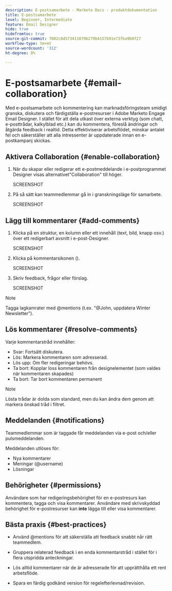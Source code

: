 ```yaml
---
description: E-postsamarbete - Marketo Docs - produktdokumentation
title: E-postsamarbete
level: Beginner, Intermediate
feature: Email Designer
hide: true
hidefromtoc: true
source-git-commit: 7082c8d573411070b279b4157b91e73fba9b0f27
workflow-type: tm+mt
source-wordcount: '312'
ht-degree: 0%

---
```


# E-postsamarbete {#email-collaboration}

Med e-postsamarbete och kommentering kan marknadsföringsteam smidigt granska, diskutera och färdigställa e-postresurser i Adobe Marketo Engage Email Designer. I stället för att dela utkast över externa verktyg (som chatt, e-posttrådar, kalkylblad etc.) kan du kommentera, föreslå ändringar och åtgärda feedback i realtid. Detta effektiviserar arbetsflödet, minskar antalet fel och säkerställer att alla intressenter är uppdaterade innan en e-postkampanj skickas.


## Aktivera Collaboration {#enable-collaboration}

1. När du skapar eller redigerar ett e-postmeddelande i e-postprogrammet Designer visas alternativet&quot;Collaboration&quot; till höger.

   SCREENSHOT

1. På så sätt kan teammedlemmar gå in i granskningsläge för samarbete.

   SCREENSHOT

## Lägg till kommentarer {#add-comments}

1. Klicka på en struktur, en kolumn eller ett innehåll (text, bild, knapp osv.) över ett redigerbart avsnitt i e-post-Designer.

   SCREENSHOT

1. Klicka på kommentarsikonen ().

   SCREENSHOT

1. Skriv feedback, frågor eller förslag.

   SCREENSHOT

>[!NOTE]
>
>Tagga lagkamrater med @mentions (t.ex. &quot;@John, uppdatera Winter Newsletter&quot;).

## Lös kommentarer {#resolve-comments}

Varje kommentarstråd innehåller:

* Svar: Fortsätt diskutera.
* Lös: Markera kommentaren som adresserad.
* Lös upp: Om fler redigeringar behövs.
* Ta bort: Kopplar loss kommentaren från designelementet (som valdes när kommentaren skapades)
* Ta bort: Tar bort kommentaren permanent

>[!NOTE]
>
>Lösta trådar är dolda som standard, men du kan ändra dem genom att markera önskad tråd i filtret.

## Meddelanden {#notifications}

Teammedlemmar som är taggade får meddelanden via e-post och/eller pulsmeddelanden.

Meddelanden utlöses för:

* Nya kommentarer
* Meningar (@username)
* Lösningar

## Behörigheter {#permissions}

Användare som har redigeringsbehörighet för en e-postresurs kan kommentera, tagga och visa kommentarer. Användare med skrivskyddad behörighet för e-postresurser kan **inte** lägga till eller visa kommentarer.

## Bästa praxis {#best-practices}

* Använd @mentions för att säkerställa att feedback snabbt når rätt teammedlem.

* Gruppera relaterad feedback i en enda kommentarstråd i stället för i flera utspridda anteckningar.

* Lös alltid kommentarer när de är adresserade för att upprätthålla ett rent arbetsflöde.

* Spara en färdig godkänd version för regelefterlevnad/revision.
